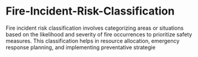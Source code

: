 # Fire-Incident-Risk-Classification
Fire incident risk classification involves categorizing areas or situations based on the likelihood and severity of fire occurrences to prioritize safety measures. This classification helps in resource allocation, emergency response planning, and implementing preventative strategie
